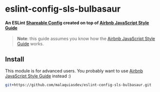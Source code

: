 # eslint-config-sls-bulbasaur

#### An ESLint [Shareable Config](http://eslint.org/docs/developer-guide/shareable-configs) created on top of [Airbnb JavaScript Style Guide](https://github.com/airbnb/javascript)

> **Note**: this guide assumes you know how the [Airbnb JavaScript Style Guide](https://github.com/airbnb/javascript) works.

## Install

This module is for advanced users. You probably want to use [Airbnb JavaScript Style Guide](https://github.com/airbnb/javascript) instead :)

```bash
git+https://github.com/malaquiasdev/eslint-config-sls-bulbasaur.git
```
